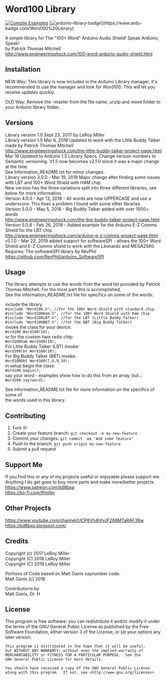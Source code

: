 # Word100 Library

[![Compile Examples](https://github.com/kd8bxp/Word100/workflows/Compile%20Examples/badge.svg)](https://github.com/kd8bxp/Word100/actions?workflow=Compile+Examples)
[![arduino-library-badge](https://www.ardu-badge.com/badge/Word100%20Library.svg?)](https://www.ardu-badge.com/Word100%20Library)  

A simple library for The "100+ Word" Arduino Audio Shield! Speak Arduino, Speak!  
by Patrick Thomas Mitchell  
http://www.engineeringshock.com/100-word-arduino-audio-shield.html  
  

## Installation

NEW Way: This library is now included in the Arduino Library manager, it's recommended to use the manager and look for Word100. This will let you receive updates quickly.  
  
OLD Way: Remove the -master from the file name, unzip and move folder to your Arduino library folder.  

## Versions

Library version 1.0 Sept 23, 2017 by LeRoy Miller  
Library version 1.5 Mar 6, 2018 Updated to work with the Little Buddy Talker made by Patrick Thomas Mitchell  
http://www.engineeringshock.com/the-little-buddy-talker-project-page.html  
Mar 16 Updated to Arduino 1.5 Library Specs. Change version numbers to Semantic
versioning. V1.5 now becomes v2.1.0 since it was a major change at the time.  
See Information_README.txt for minor changes.  
Library version 3.0.0 - Mar 19, 2018 Major change after finding some issues with LBT and 100+ Word Shield with HAM chip.  
New version has the three variations split into three different libraries, see below for more information.  
Version 4.0.0 - Apr 13, 2018 - All words are now UPPERCASE and use a underscore. This fixes a problem I found with some other libraries.  
Version 5.0.0 - May 5, 2018 - Big Buddy Talker added with over 1000+ words  
http://www.engineeringshock.com/the-big-buddy-talker-project-page.html  
Version 5.0.8 - Feb 26, 2019 - Added example for the Arduino E-Z Comms Shield for the LBT chip.  
http://www.engineeringshock.com/arduino-e-z-comms-project-page.html  
v5.1.0 - Mar 22, 2019 added support for softwareSPI - allows the 100+ Word Shield and E-Z Comms shield to work with the Leonardo and MEGA2560
Requires: The softwareSPI library by RevPhil https://github.com/RevPhil/arduino_SoftwareSPI  

## Usage

The library attempts to use the words from the word list provided by Patrick Thomas Mitchell.  For the most part this is accomplished.  
 See the Information_README.txt file for specifics on some of the words.  
  
include the library  
```#include "Word100.h"; //for the 100+ Word Shield with standard chip```   
```#include "Word100Ham.h"; //for the 100+ Word Shield with Ham chip```  
```#include "Word100LBT.h"; //for the LBT (Little Buddy Talker)```  
```#include "Word100BBT.h"; //for the BBT (Big Buddy Talker)```  
invoke the class for your device:  
```Word100 Word100(10);```   
or for the custom ham radio chip:   
```Word100ham Word100(10);```   
For Little Buddy Talker (LBT) invoke:  
```Word100lbt Word100(10);```  
For Big Buddy Talker (BBT) invoke:  
```Word100bbt Word100(7,8,9,10);```  
in setup begin the class:   
```Word100.begin();```  
say your word - examples show how to do this from an array, but...   
```Word100.say(word);```   

See Information_README.txt file for more information on the specifics of some of  
the words used in this library.   


## Contributing

1. Fork it!
2. Create your feature branch: `git checkout -b my-new-feature`
3. Commit your changes: `git commit -am 'Add some feature'`
4. Push to the branch: `git push origin my-new-feature`
5. Submit a pull request

## Support Me

If you find this or any of my projects useful or enjoyable please support me.  
Anything I do get goes to buy more parts and make more/better projects.  
https://www.patreon.com/kd8bxp  
https://ko-fi.com/lfmiller  

## Other Projects

https://www.youtube.com/channel/UCP6Vh4hfyJF288MTaRAF36w  
https://kd8bxp.blogspot.com/  


## Credits

Copyright (c) 2017 LeRoy Miller  
Copyright (C) 2018 LeRoy Miller  
Copyright (C) 2019 LeRoy Miller  

Portions of Code based on Matt Ganis saynumber code.  
Matt Ganis (c) 2018  

Contributions by  
Matt Ganis, Dr. H  

## License

This program is free software: you can redistribute it and/or modify
    it under the terms of the GNU General Public License as published by
    the Free Software Foundation, either version 3 of the License, or
    (at your option) any later version.

    This program is distributed in the hope that it will be useful,
    but WITHOUT ANY WARRANTY; without even the implied warranty of
    MERCHANTABILITY or FITNESS FOR A PARTICULAR PURPOSE.  See the
    GNU General Public License for more details.

    You should have received a copy of the GNU General Public License
    along with this program.  If not, see <http://www.gnu.org/licenses>
